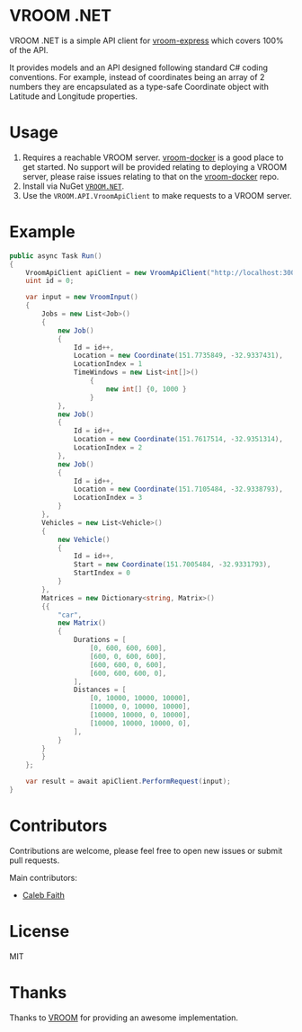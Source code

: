 # VROOM .NET

VROOM .NET is a simple API client for [vroom-express](https://github.com/VROOM-Project/vroom-express) which covers 100% of the API. 

It provides models and an API designed following standard C# coding conventions. For example, instead of coordinates being an array of 2 numbers they are encapsulated as a type-safe Coordinate object with Latitude and Longitude properties.

# Usage

1. Requires a reachable VROOM server. [vroom-docker](https://github.com/VROOM-Project/vroom-docker) is a good place to get started. No support will be provided relating to deploying a VROOM server, please raise issues relating to that on the [vroom-docker](https://github.com/VROOM-Project/vroom-docker) repo.
2. Install via NuGet [`VROOM.NET`](https://www.nuget.org/packages/VROOM.NET/1.0.0).
3. Use the `VROOM.API.VroomApiClient` to make requests to a VROOM server.

# Example

```C#
public async Task Run()
{
    VroomApiClient apiClient = new VroomApiClient("http://localhost:3000");
    uint id = 0;

    var input = new VroomInput()
    {
        Jobs = new List<Job>()
        {
            new Job()
            {
                Id = id++,
                Location = new Coordinate(151.7735849, -32.9337431),
                LocationIndex = 1
                TimeWindows = new List<int[]>()
                    {
                        new int[] {0, 1000 }
                    }
            },
            new Job()
            {
                Id = id++,
                Location = new Coordinate(151.7617514, -32.9351314),
                LocationIndex = 2
            },
            new Job()
            {
                Id = id++,
                Location = new Coordinate(151.7105484, -32.9338793),
                LocationIndex = 3
            }
        },
        Vehicles = new List<Vehicle>()
        {
            new Vehicle()
            {
                Id = id++,
                Start = new Coordinate(151.7005484, -32.9331793),
                StartIndex = 0
            }
        },
        Matrices = new Dictionary<string, Matrix>()
        {{
            "car",
            new Matrix()
            {
                Durations = [
                    [0, 600, 600, 600],
                    [600, 0, 600, 600],
                    [600, 600, 0, 600],
                    [600, 600, 600, 0],
                ],
                Distances = [
                    [0, 10000, 10000, 10000],
                    [10000, 0, 10000, 10000],
                    [10000, 10000, 0, 10000],
                    [10000, 10000, 10000, 0],
                ],
            }
        }
        }
    };

    var result = await apiClient.PerformRequest(input);
}
```

# Contributors

Contributions are welcome, please feel free to open new issues or submit pull requests.

Main contributors:
* [Caleb Faith](https://github.com/calebfaith)

# License

MIT

# Thanks

Thanks to [VROOM](https://github.com/VROOM-Project) for providing an awesome implementation.

